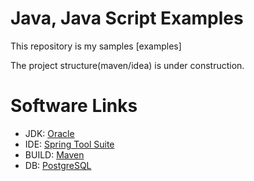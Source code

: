 Java, Java Script Examples
==========================

This repository is my samples [examples]

The project structure(maven/idea) is under construction.

Software Links
==============

* JDK: [Oracle](http://www.oracle.com/technetwork/java/javase/downloads/index.html)
* IDE: [Spring Tool Suite](https://spring.io/tools/sts/all)
* BUILD: [Maven](http://maven.apache.org/download.cgi)
* DB: [PostgreSQL](http://www.postgresql.org/download)

